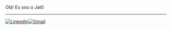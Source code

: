 Olá! Eu sou o Jat0
<hr>

[![LinkedIn](https://img.shields.io/badge/LinkedIn-0077B5?style=for-the-badge&logo=linkedin&logoColor=white)](https://www.linkedin.com/in/lucas-gabriel-fregonesi-reis-39a910184/)[![Gmail](https://img.shields.io/badge/Gmail-D14836?style=for-the-badge&logo=gmail&logoColor=white)](lucaz.fregonesi@gmail.com)
